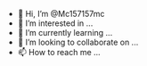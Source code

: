 - 👋 Hi, I’m @Mc157157mc
- 👀 I’m interested in ...
- 🌱 I’m currently learning ...
- 💞️ I’m looking to collaborate on ...
- 📫 How to reach me ...

<!---
Mc157157mc/Mc157157mc is a ✨ special ✨ repository because its `README.md` (this file) appears on your GitHub profile.
You can click the Preview link to take a look at your changes.
--->
